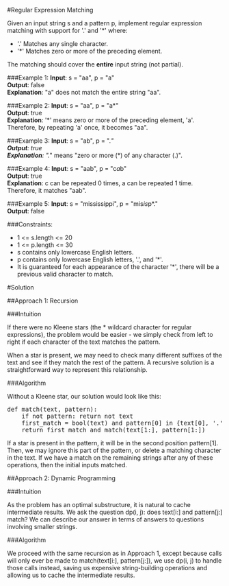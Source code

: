 #Regular Expression Matching

Given an input string s and a pattern p, implement regular expression matching with support for '.' and '*' where:

* '.' Matches any single character.
* '*' Matches zero or more of the preceding element.

The matching should cover the **entire** input string (not partial).

###Example 1:
**Input**: s = "aa", p = "a"  
**Output**: false  
**Explanation**: "a" does not match the entire string "aa".

###Example 2:
**Input**: s = "aa", p = "a*"  
**Output**: true  
**Explanation**: '*' means zero or more of the preceding element, 'a'. Therefore, by repeating 'a' once, it becomes "aa".

###Example 3:
**Input**: s = "ab", p = ".*"  
**Output**: true  
**Explanation**: ".*" means "zero or more (*) of any character (.)".

###Example 4:
**Input**: s = "aab", p = "c*a*b"  
**Output**: true  
**Explanation**: c can be repeated 0 times, a can be repeated 1 time. Therefore, it matches "aab".

###Example 5:
**Input**: s = "mississippi", p = "mis*is*p*."  
**Output**: false

###Constraints:

* 1 <= s.length <= 20
* 1 <= p.length <= 30
* s contains only lowercase English letters.
* p contains only lowercase English letters, '.', and '*'.
* It is guaranteed for each appearance of the character '*', there will be a previous valid character to match.

#Solution

##Approach 1: Recursion

###Intuition

If there were no Kleene stars (the * wildcard character for regular expressions), the problem would be easier - we simply
check from left to right if each character of the text matches the pattern.

When a star is present, we may need to check many different suffixes of the text and see if they match the rest of the
pattern. A recursive solution is a straightforward way to represent this relationship.

###Algorithm

Without a Kleene star, our solution would look like this:
<pre>
def match(text, pattern):
    if not pattern: return not text
    first_match = bool(text) and pattern[0] in {text[0], '.'}
    return first_match and match(text[1:], pattern[1:])
</pre>

If a star is present in the pattern, it will be in the second position pattern[1]. Then, we may ignore this part of
the pattern, or delete a matching character in the text. If we have a match on the remaining strings after any of
these operations, then the initial inputs matched.

##Approach 2: Dynamic Programming

###Intuition

As the problem has an optimal substructure, it is natural to cache intermediate results. We ask the question dp(i, j):
does text[i:] and pattern[j:] match? We can describe our answer in terms of answers to questions involving smaller strings.

###Algorithm

We proceed with the same recursion as in Approach 1, except because calls will only ever be made to
match(text[i:], pattern[j:]), we use dp(i, j) to handle those calls instead, saving us expensive string-building
operations and allowing us to cache the intermediate results.